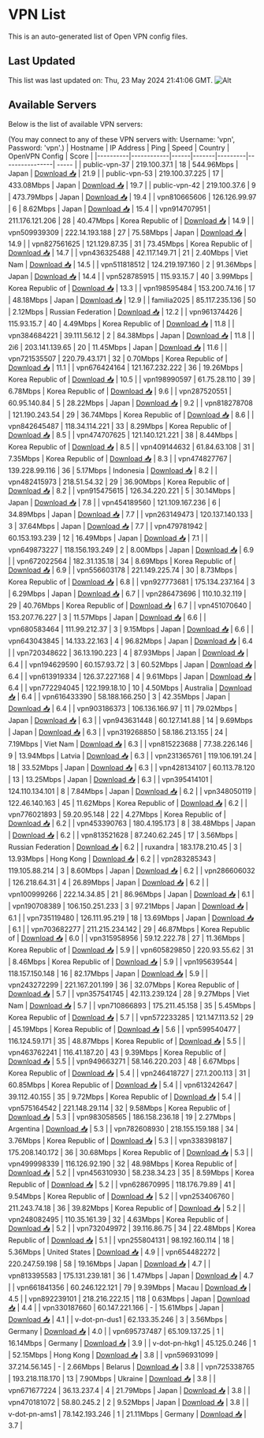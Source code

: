 # VPN List

This is an auto-generated list of Open VPN config files.

## Last Updated

This list was last updated on: Thu, 23 May 2024 21:41:06 GMT.
![Alt](https://repobeats.axiom.co/api/embed/186b98318ef1479477931607c1ad7d823f12451f.svg "Repobeats analytics image")

## Available Servers

Below is the list of available VPN servers:

(You may connect to any of these VPN servers with: Username: 'vpn', Password: 'vpn'.)
| Hostname | IP Address | Ping | Speed | Country | OpenVPN Config | Score |
|----------|------------|------|-------|---------|----------------| ----- |
| public-vpn-37 | 219.100.37.1 | 18 | 544.96Mbps | Japan | [Download 📥](./configs/server_0_JP.ovpn) | 21.9 |
| public-vpn-53 | 219.100.37.225 | 17 | 433.08Mbps | Japan | [Download 📥](./configs/server_1_JP.ovpn) | 19.7 |
| public-vpn-42 | 219.100.37.6 | 9 | 473.79Mbps | Japan | [Download 📥](./configs/server_2_JP.ovpn) | 19.4 |
| vpn810665606 | 126.126.99.97 | 6 | 8.62Mbps | Japan | [Download 📥](./configs/server_3_JP.ovpn) | 15.4 |
| vpn914707951 | 211.176.121.206 | 28 | 40.47Mbps | Korea Republic of | [Download 📥](./configs/server_4_KR.ovpn) | 14.9 |
| vpn509939309 | 222.14.193.188 | 27 | 75.58Mbps | Japan | [Download 📥](./configs/server_5_JP.ovpn) | 14.9 |
| vpn827561625 | 121.129.87.35 | 31 | 73.45Mbps | Korea Republic of | [Download 📥](./configs/server_6_KR.ovpn) | 14.7 |
| vpn436325488 | 42.117.149.71 | 21 | 2.40Mbps | Viet Nam | [Download 📥](./configs/server_7_VN.ovpn) | 14.5 |
| vpn511818512 | 124.219.197.160 | 2 | 91.36Mbps | Japan | [Download 📥](./configs/server_8_JP.ovpn) | 14.4 |
| vpn528785915 | 115.93.15.7 | 40 | 3.99Mbps | Korea Republic of | [Download 📥](./configs/server_9_KR.ovpn) | 13.3 |
| vpn198595484 | 153.200.74.16 | 17 | 48.18Mbps | Japan | [Download 📥](./configs/server_10_JP.ovpn) | 12.9 |
| familia2025 | 85.117.235.136 | 50 | 2.12Mbps | Russian Federation | [Download 📥](./configs/server_11_RU.ovpn) | 12.2 |
| vpn961374426 | 115.93.15.7 | 40 | 4.49Mbps | Korea Republic of | [Download 📥](./configs/server_12_KR.ovpn) | 11.8 |
| vpn384684221 | 39.111.56.12 | 2 | 84.38Mbps | Japan | [Download 📥](./configs/server_13_JP.ovpn) | 11.8 |
| 2i6 | 203.141.139.65 | 20 | 11.45Mbps | Japan | [Download 📥](./configs/server_14_JP.ovpn) | 11.6 |
| vpn721535507 | 220.79.43.171 | 32 | 0.70Mbps | Korea Republic of | [Download 📥](./configs/server_15_KR.ovpn) | 11.1 |
| vpn676424164 | 121.167.232.222 | 36 | 19.26Mbps | Korea Republic of | [Download 📥](./configs/server_16_KR.ovpn) | 10.5 |
| vpn198990597 | 61.75.28.110 | 39 | 6.78Mbps | Korea Republic of | [Download 📥](./configs/server_17_KR.ovpn) | 9.6 |
| vpn287520551 | 60.95.140.84 | 5 | 28.22Mbps | Japan | [Download 📥](./configs/server_18_JP.ovpn) | 9.2 |
| vpn818278708 | 121.190.243.54 | 29 | 36.74Mbps | Korea Republic of | [Download 📥](./configs/server_19_KR.ovpn) | 8.6 |
| vpn842645487 | 118.34.114.221 | 33 | 8.29Mbps | Korea Republic of | [Download 📥](./configs/server_20_KR.ovpn) | 8.5 |
| vpn474707625 | 121.140.121.221 | 38 | 8.44Mbps | Korea Republic of | [Download 📥](./configs/server_21_KR.ovpn) | 8.5 |
| vpn409144632 | 61.84.63.108 | 31 | 7.35Mbps | Korea Republic of | [Download 📥](./configs/server_22_KR.ovpn) | 8.3 |
| vpn474827767 | 139.228.99.116 | 36 | 5.17Mbps | Indonesia | [Download 📥](./configs/server_23_ID.ovpn) | 8.2 |
| vpn482415973 | 218.51.54.32 | 29 | 36.90Mbps | Korea Republic of | [Download 📥](./configs/server_24_KR.ovpn) | 8.2 |
| vpn915475615 | 126.34.220.221 | 5 | 30.14Mbps | Japan | [Download 📥](./configs/server_25_JP.ovpn) | 7.8 |
| vpn454189560 | 121.109.167.236 | 6 | 34.89Mbps | Japan | [Download 📥](./configs/server_26_JP.ovpn) | 7.7 |
| vpn263149473 | 120.137.140.133 | 3 | 37.64Mbps | Japan | [Download 📥](./configs/server_27_JP.ovpn) | 7.7 |
| vpn479781942 | 60.153.193.239 | 12 | 16.49Mbps | Japan | [Download 📥](./configs/server_28_JP.ovpn) | 7.1 |
| vpn649873227 | 118.156.193.249 | 2 | 8.00Mbps | Japan | [Download 📥](./configs/server_29_JP.ovpn) | 6.9 |
| vpn672022564 | 182.31.135.18 | 34 | 8.69Mbps | Korea Republic of | [Download 📥](./configs/server_30_KR.ovpn) | 6.9 |
| vpn556603178 | 221.149.225.74 | 30 | 8.73Mbps | Korea Republic of | [Download 📥](./configs/server_31_KR.ovpn) | 6.8 |
| vpn927773681 | 175.134.237.164 | 3 | 6.29Mbps | Japan | [Download 📥](./configs/server_32_JP.ovpn) | 6.7 |
| vpn286473696 | 110.10.32.119 | 29 | 40.76Mbps | Korea Republic of | [Download 📥](./configs/server_33_KR.ovpn) | 6.7 |
| vpn451070640 | 153.207.76.227 | 3 | 11.57Mbps | Japan | [Download 📥](./configs/server_34_JP.ovpn) | 6.6 |
| vpn680583464 | 111.99.212.37 | 3 | 9.15Mbps | Japan | [Download 📥](./configs/server_35_JP.ovpn) | 6.6 |
| vpn643043845 | 14.133.22.163 | 4 | 96.82Mbps | Japan | [Download 📥](./configs/server_36_JP.ovpn) | 6.4 |
| vpn720348622 | 36.13.190.223 | 4 | 87.93Mbps | Japan | [Download 📥](./configs/server_37_JP.ovpn) | 6.4 |
| vpn194629590 | 60.157.93.72 | 3 | 60.52Mbps | Japan | [Download 📥](./configs/server_38_JP.ovpn) | 6.4 |
| vpn613919334 | 126.37.227.168 | 4 | 9.61Mbps | Japan | [Download 📥](./configs/server_39_JP.ovpn) | 6.4 |
| vpn772294045 | 122.199.18.10 | 10 | 4.50Mbps | Australia | [Download 📥](./configs/server_40_AU.ovpn) | 6.4 |
| vpn616433390 | 58.188.166.250 | 3 | 42.35Mbps | Japan | [Download 📥](./configs/server_41_JP.ovpn) | 6.4 |
| vpn903186373 | 106.136.166.97 | 11 | 79.02Mbps | Japan | [Download 📥](./configs/server_42_JP.ovpn) | 6.3 |
| vpn943631448 | 60.127.141.88 | 14 | 9.69Mbps | Japan | [Download 📥](./configs/server_43_JP.ovpn) | 6.3 |
| vpn319268850 | 58.186.213.155 | 24 | 7.19Mbps | Viet Nam | [Download 📥](./configs/server_44_VN.ovpn) | 6.3 |
| vpn815223688 | 77.38.226.146 | 9 | 13.94Mbps | Latvia | [Download 📥](./configs/server_45_LV.ovpn) | 6.3 |
| vpn231365761 | 119.106.191.24 | 18 | 33.52Mbps | Japan | [Download 📥](./configs/server_46_JP.ovpn) | 6.3 |
| vpn428134107 | 60.113.78.120 | 13 | 13.25Mbps | Japan | [Download 📥](./configs/server_47_JP.ovpn) | 6.3 |
| vpn395414101 | 124.110.134.101 | 8 | 7.84Mbps | Japan | [Download 📥](./configs/server_48_JP.ovpn) | 6.2 |
| vpn348050119 | 122.46.140.163 | 45 | 11.62Mbps | Korea Republic of | [Download 📥](./configs/server_49_KR.ovpn) | 6.2 |
| vpn776021893 | 59.20.95.148 | 22 | 4.27Mbps | Korea Republic of | [Download 📥](./configs/server_50_KR.ovpn) | 6.2 |
| vpn453390763 | 180.4.195.173 | 8 | 38.48Mbps | Japan | [Download 📥](./configs/server_51_JP.ovpn) | 6.2 |
| vpn813521628 | 87.240.62.245 | 17 | 3.56Mbps | Russian Federation | [Download 📥](./configs/server_52_RU.ovpn) | 6.2 |
| ruxandra | 183.178.210.45 | 3 | 13.93Mbps | Hong Kong | [Download 📥](./configs/server_53_HK.ovpn) | 6.2 |
| vpn283285343 | 119.105.88.214 | 3 | 8.60Mbps | Japan | [Download 📥](./configs/server_54_JP.ovpn) | 6.2 |
| vpn286606032 | 126.218.64.31 | 4 | 26.89Mbps | Japan | [Download 📥](./configs/server_55_JP.ovpn) | 6.2 |
| vpn100999266 | 222.14.34.85 | 21 | 86.96Mbps | Japan | [Download 📥](./configs/server_56_JP.ovpn) | 6.1 |
| vpn190708389 | 106.150.251.233 | 3 | 97.21Mbps | Japan | [Download 📥](./configs/server_57_JP.ovpn) | 6.1 |
| vpn735119480 | 126.111.95.219 | 18 | 13.69Mbps | Japan | [Download 📥](./configs/server_58_JP.ovpn) | 6.1 |
| vpn703682277 | 211.215.234.142 | 29 | 46.87Mbps | Korea Republic of | [Download 📥](./configs/server_59_KR.ovpn) | 6.0 |
| vpn315958956 | 59.12.222.78 | 27 | 11.36Mbps | Korea Republic of | [Download 📥](./configs/server_60_KR.ovpn) | 5.9 |
| vpn605829850 | 220.93.55.62 | 31 | 8.46Mbps | Korea Republic of | [Download 📥](./configs/server_61_KR.ovpn) | 5.9 |
| vpn195639544 | 118.157.150.148 | 16 | 82.17Mbps | Japan | [Download 📥](./configs/server_62_JP.ovpn) | 5.9 |
| vpn243272299 | 221.167.201.199 | 36 | 32.07Mbps | Korea Republic of | [Download 📥](./configs/server_63_KR.ovpn) | 5.7 |
| vpn357541745 | 42.113.239.124 | 28 | 9.27Mbps | Viet Nam | [Download 📥](./configs/server_64_VN.ovpn) | 5.7 |
| vpn710866893 | 175.211.45.158 | 35 | 5.45Mbps | Korea Republic of | [Download 📥](./configs/server_65_KR.ovpn) | 5.7 |
| vpn572233285 | 121.147.113.52 | 29 | 45.19Mbps | Korea Republic of | [Download 📥](./configs/server_66_KR.ovpn) | 5.6 |
| vpn599540477 | 116.124.59.171 | 35 | 48.87Mbps | Korea Republic of | [Download 📥](./configs/server_67_KR.ovpn) | 5.5 |
| vpn463762241 | 116.41.187.20 | 43 | 9.39Mbps | Korea Republic of | [Download 📥](./configs/server_68_KR.ovpn) | 5.5 |
| vpn949663271 | 58.146.220.203 | 48 | 6.67Mbps | Korea Republic of | [Download 📥](./configs/server_69_KR.ovpn) | 5.4 |
| vpn246418727 | 27.1.200.113 | 31 | 60.85Mbps | Korea Republic of | [Download 📥](./configs/server_70_KR.ovpn) | 5.4 |
| vpn613242647 | 39.112.40.155 | 35 | 9.72Mbps | Korea Republic of | [Download 📥](./configs/server_71_KR.ovpn) | 5.4 |
| vpn575164542 | 221.148.29.114 | 32 | 9.58Mbps | Korea Republic of | [Download 📥](./configs/server_72_KR.ovpn) | 5.3 |
| vpn983058565 | 186.158.236.18 | 19 | 2.27Mbps | Argentina | [Download 📥](./configs/server_73_AR.ovpn) | 5.3 |
| vpn782608930 | 218.155.159.188 | 34 | 3.76Mbps | Korea Republic of | [Download 📥](./configs/server_74_KR.ovpn) | 5.3 |
| vpn338398187 | 175.208.140.172 | 36 | 30.68Mbps | Korea Republic of | [Download 📥](./configs/server_75_KR.ovpn) | 5.3 |
| vpn499998339 | 116.126.92.190 | 32 | 48.98Mbps | Korea Republic of | [Download 📥](./configs/server_76_KR.ovpn) | 5.2 |
| vpn456310930 | 58.238.34.23 | 35 | 8.59Mbps | Korea Republic of | [Download 📥](./configs/server_77_KR.ovpn) | 5.2 |
| vpn628670995 | 118.176.79.89 | 41 | 9.54Mbps | Korea Republic of | [Download 📥](./configs/server_78_KR.ovpn) | 5.2 |
| vpn253406760 | 211.243.74.18 | 36 | 39.82Mbps | Korea Republic of | [Download 📥](./configs/server_79_KR.ovpn) | 5.2 |
| vpn248082495 | 110.35.161.39 | 32 | 4.63Mbps | Korea Republic of | [Download 📥](./configs/server_80_KR.ovpn) | 5.2 |
| vpn732049972 | 39.116.86.75 | 34 | 22.48Mbps | Korea Republic of | [Download 📥](./configs/server_81_KR.ovpn) | 5.1 |
| vpn255804131 | 98.192.160.114 | 18 | 5.36Mbps | United States | [Download 📥](./configs/server_82_US.ovpn) | 4.9 |
| vpn654482272 | 220.247.59.198 | 58 | 19.16Mbps | Japan | [Download 📥](./configs/server_83_JP.ovpn) | 4.7 |
| vpn813395583 | 175.131.239.181 | 36 | 1.47Mbps | Japan | [Download 📥](./configs/server_84_JP.ovpn) | 4.7 |
| vpn661841356 | 60.246.122.121 | 79 | 9.39Mbps | Macau | [Download 📥](./configs/server_85_MO.ovpn) | 4.5 |
| vpn892239101 | 218.216.222.15 | 118 | 0.63Mbps | Japan | [Download 📥](./configs/server_86_JP.ovpn) | 4.4 |
| vpn330187660 | 60.147.221.166 | - | 15.61Mbps | Japan | [Download 📥](./configs/server_87_JP.ovpn) | 4.1 |
| v-dot-pn-dus1 | 62.133.35.246 | 3 | 3.56Mbps | Germany | [Download 📥](./configs/server_88_DE.ovpn) | 4.0 |
| vpn695737487 | 65.109.137.25 | 1 | 16.14Mbps | Germany | [Download 📥](./configs/server_89_DE.ovpn) | 3.9 |
| v-dot-pn-hkg1 | 45.125.0.246 | 1 | 52.15Mbps | Hong Kong | [Download 📥](./configs/server_90_HK.ovpn) | 3.8 |
| vpn596931099 | 37.214.56.145 | - | 2.66Mbps | Belarus | [Download 📥](./configs/server_91_BY.ovpn) | 3.8 |
| vpn725338765 | 193.218.118.170 | 13 | 7.90Mbps | Ukraine | [Download 📥](./configs/server_92_UA.ovpn) | 3.8 |
| vpn671677224 | 36.13.237.4 | 4 | 21.79Mbps | Japan | [Download 📥](./configs/server_93_JP.ovpn) | 3.8 |
| vpn470181072 | 58.80.245.2 | 2 | 9.52Mbps | Japan | [Download 📥](./configs/server_94_JP.ovpn) | 3.8 |
| v-dot-pn-ams1 | 78.142.193.246 | 1 | 21.11Mbps | Germany | [Download 📥](./configs/server_95_DE.ovpn) | 3.7 |

